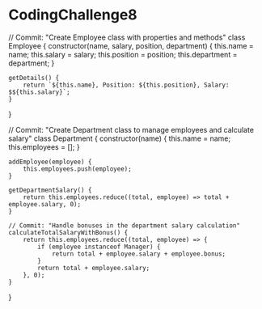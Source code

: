 # CodingChallenge8

// Commit: "Create Employee class with properties and methods"
class Employee {
    constructor(name, salary, position, department) {
        this.name = name;
        this.salary = salary;
        this.position = position;
        this.department = department;
    }

    getDetails() {
        return `${this.name}, Position: ${this.position}, Salary: $${this.salary}`;
    }
}

// Commit: "Create Department class to manage employees and calculate salary"
class Department {
    constructor(name) {
        this.name = name;
        this.employees = [];
    }

    addEmployee(employee) {
        this.employees.push(employee);
    }

    getDepartmentSalary() {
        return this.employees.reduce((total, employee) => total + employee.salary, 0);
    }

    // Commit: "Handle bonuses in the department salary calculation"
    calculateTotalSalaryWithBonus() {
        return this.employees.reduce((total, employee) => {
            if (employee instanceof Manager) {
                return total + employee.salary + employee.bonus;
            }
            return total + employee.salary;
        }, 0);
    }
}
